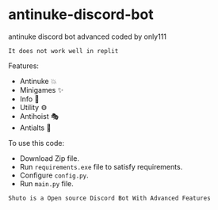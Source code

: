 # antinuke-discord-bot
antinuke discord bot advanced coded by only111

`It does not work well in replit`

Features:
- Antinuke 💥
- Minigames ✨
- Info 🧾
- Utility ⚙
- Antihoist 🎭
- Antialts 🎇

To use this code:
- Download Zip file.
- Run `requirements.exe` file to satisfy requirements.
- Configure `config.py`.
- Run `main.py` file.

`Shuto is a Open source Discord Bot With Advanced Features`
